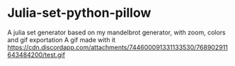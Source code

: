 # Julia-set-python-pillow
A julia set generator based on my mandelbrot generator, with zoom, colors and gif exportation
A gif made with it 
https://cdn.discordapp.com/attachments/744600091331133530/768902911643484200/test.gif
